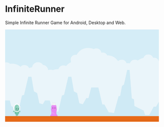 # InfiniteRunner
Simple Infinite Runner Game for Android, Desktop and Web.

![Current stage](https://github.com/Ucamo/InfiniteRunner/blob/master/promo_images/part_5.png?raw=true)
